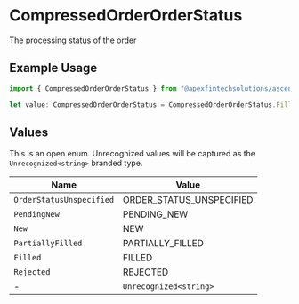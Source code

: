 # CompressedOrderOrderStatus

The processing status of the order

## Example Usage

```typescript
import { CompressedOrderOrderStatus } from "@apexfintechsolutions/ascend-sdk/models/components";

let value: CompressedOrderOrderStatus = CompressedOrderOrderStatus.Filled;
```

## Values

This is an open enum. Unrecognized values will be captured as the `Unrecognized<string>` branded type.

| Name                     | Value                    |
| ------------------------ | ------------------------ |
| `OrderStatusUnspecified` | ORDER_STATUS_UNSPECIFIED |
| `PendingNew`             | PENDING_NEW              |
| `New`                    | NEW                      |
| `PartiallyFilled`        | PARTIALLY_FILLED         |
| `Filled`                 | FILLED                   |
| `Rejected`               | REJECTED                 |
| -                        | `Unrecognized<string>`   |